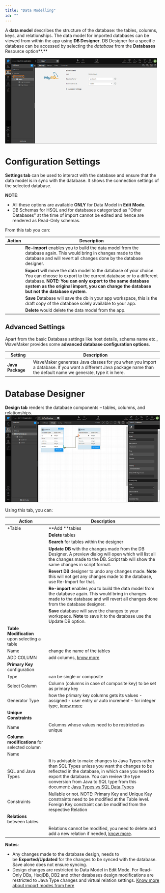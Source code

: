 ```yaml
---
title: "Data Modelling"
id: ""
---
```


A **data model** describes the structure of the database: the tables, columns, keys, and relationships. The data model for imported databases can be viewed from within the app using **DB Designer**. DB Designer for a specific database can be accessed by selecting the _database_ from the **Databases** Resource option**.**

[![](/learn/assets/db_designer_open.png)](/learn/assets/db_designer_open.png)

# Configuration Settings

**Settings tab** can be used to interact with the database and ensure that the data model is in sync with the database. It shows the connection settings of the selected database.

**NOTE**:

- All these options are available **ONLY** for Data Model in **Edit Mode**.
- DB Schemas for HSQL and for databases categorized as "Other Databases" at the time of import cannot be edited and hence are rendered as Read-Only schemas.

From this tab you can:

| Action | Description |
| --- | --- |
|  | **Re-import** enables you to build the data model from the database again. This would bring in changes made to the database and will revert all changes done by the database designer. |
|  | **Export** will move the data model to the database of your choice. You can choose to export to the current database or to a different database. **NOTE: You can only export to the same database system as the original import, you can change the database but not the database system.** |
|  | **Save** Database will save the db in your app workspace, this is the draft copy of the database solely available to your app. |
|  | **Delete** would delete the data model from the app. |

## Advanced Settings

Apart from the basic Database settings like host details, schema name etc., WaveMaker provides some **advanced database configuration options**.

| Setting | Description |
| --- | --- |
| **Java Package** | WaveMaker generates Java classes for you when you import a database. If you want a different Java package name than the default name we generate, type it in here. |

# Database Designer

**Design tab** renders the database components – tables, columns, and relationships. [![](/learn/assets/db_designer_schema.png)](/learn/assets/db_designer_schema.png)

Using this tab, you can:

| Action | Description |
| --- | --- |
| +Table | **Add **tables |
|  | **Delete** tables |
|  | **Search** for tables within the designer |
|  | **Update DB** with the changes made from the DB Designer. A preview dialog will open which will list all the changes made to the DB. Script tab will show the same changes in script format. |
|  | **Revert DB** designer to undo any changes made. **Note** this will not get any changes made to the database, use Re-Import for that. |
|  | **Re-import** enables you to build the data model from the database again. This would bring in changes made to the database and will revert all changes done from the database designer. |
|  | **Save** database will save the changes to your workspace. **Note** to save it to the database use the Update DB option. |
| **Table Modification** upon selecting a table |
| Name | change the name of the tables |
| ADD COLUMN | add columns, [know more](/learn/app-development/services/database-services/working-database-schema/#add-tables-columns) |
| **Primary Key** configuration |
| Type | can be single or composite |
| Select Column | Column (columns in case of composite key) to be set as primary key |
| Generator Type | how the primary key columns gets its values - assigned - user entry or auto increment - for integer type, [know more](/learn/app-development/services/database-services/working-database-schema/#identity-generators) |
| **Unique Constraints** |
| Name | Columns whose values need to be restricted as unique |
| **Column modifications** for selected column |
| Name |  |
| SQL and Java Types | It is advisable to make changes to Java Types rather than SQL Types unless you want the changes to be reflected in the database, in which case you need to export the database. You can review the type conversion from Java to SQL type from this document: [Java Types vs SQL Data Types](/learn/assets/JavaTypesVsDBTypes-Sheet.pdf) |
| Constraints | Nullable or not. NOTE: Primary Key and Unique Kay constraints need to be modified at the Table level. Foreign Key constraint can be modified from the respective Relation |
| **Relations** between tables |
|  | Relations cannot be modified, you need to delete and add a new relation if needed, [know more](/learn/app-development/services/database-services/working-database-schema/#database-relationships). |

**Notes**:

- Any changes made to the database design, needs to be **Exported/Updated** for the changes to be synced with the database. Save alone does not ensure syncing.
- Design changes are restricted to Data Model in Edit Mode. For Read-Only DBs, HsqlDB, DB2 and other databases design modifications are restricted to Java Type changes and virtual relation settings. [Know more about import modes from here](/learn/app-development/services/database-services/database-schema-import-modes/)

